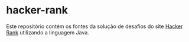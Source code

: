 # hacker-rank
Este repositório contém os fontes da solução de desafios do site [Hacker Rank](http://www.hackerrank.com) utilizando a linguagem Java.
